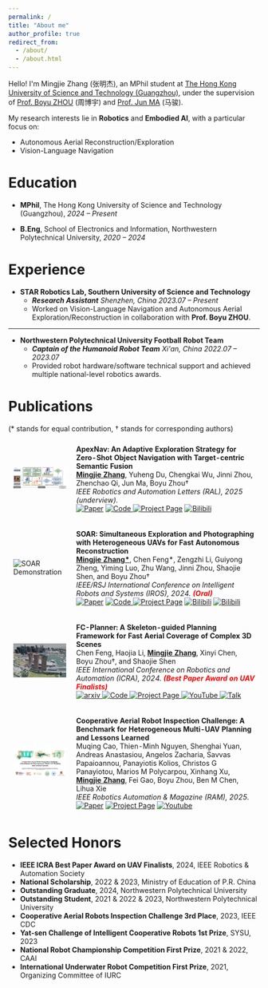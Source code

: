 ```yaml
---
permalink: /
title: "About me"
author_profile: true
redirect_from: 
  - /about/
  - /about.html
---
```

<a id="about"></a>

Hello! I'm Mingjie Zhang (张明杰), an MPhil student at [The Hong Kong University of Science and Technology (Guangzhou)](https://www.hkust-gz.edu.cn/), under the supervision of [Prof. Boyu ZHOU](https://sysu-star.com/) (周博宇) and [Prof. Jun MA](https://personal.hkust-gz.edu.cn/junma/people-page.html) (马骏).

My research interests lie in **Robotics** and **Embodied AI**, with a particular focus on:  
- Autonomous Aerial Reconstruction/Exploration  
- Vision-Language Navigation  


Education
======

- **MPhil**, The Hong Kong University of Science and Technology (Guangzhou), 
  *2024 – Present*  

- **B.Eng**, School of Electronics and Information, Northwestern Polytechnical University,
  *2020 – 2024*  

Experience
======

- **STAR Robotics Lab, Southern University of Science and Technology**
  - ***Research Assistant** Shenzhen, China*  *2023.07 – Present*
  - Worked on Vision-Language Navigation and Autonomous Aerial Exploration/Reconstruction in collaboration with **Prof. Boyu ZHOU**.

---

- **Northwestern Polytechnical University Football Robot Team**  
  - ***Captain of the Humanoid Robot Team** Xi'an, China*  *2022.07 – 2023.07*
  - Provided robot hardware/software technical support and achieved multiple national-level robotics awards.

Publications
======
<a id="publications"></a>


<html>
    (* stands for equal contribution, † stands for corresponding authors)
    <table style="width:100%;border:0px;border-spacing:0px;border-collapse:separate;margin-right:auto;margin-left:auto;">
        <tr onmouseout="nightsight_stop()" onmouseover="nightsight_start()">
            <td style="padding:10px;width:25%;vertical-align:middle;border-left-style:none;border-bottom-style:none;border-top-style:none;border-right-style:none">
              <img src="../images/ApexNav_pipeline.jpg" alt="ApexNav Demonstration" style="border-style: none" >
            </td>
            <td style="padding:10px;width:75%;vertical-align:middle;border-left-style:none;border-bottom-style:none;border-top-style:none;border-right-style:none">
                <papertitle><strong>ApexNav: An Adaptive Exploration Strategy for Zero-Shot Object Navigation with Target-centric Semantic Fusion</strong>
                </papertitle>
                <br>
                <strong><u>Mingjie Zhang</u></strong>, Yuheng Du, Chengkai Wu, Jinni Zhou, Zhenchao Qi, Jun Ma, Boyu Zhou†
                <br>
                <em>IEEE Robotics and Automation Letters (RAL), 2025 (underview). </em><br>
                <a href="https://arxiv.org/abs/2504.14478"><img alt="Paper" src="https://img.shields.io/badge/Paper-arXiv-red"/></a>
                <a href="https://github.com/Robotics-STAR-Lab/ApexNav">
                    <img alt="Code" src="https://img.shields.io/github/stars/Robotics-STAR-Lab/ApexNav" />
                </a>
                <a href='https://robotics-star.com/ApexNav'><img src='https://img.shields.io/badge/Project_Page-ApexNav-green' alt='Project Page'></a>
                <a href="https://www.bilibili.com/video/BV1tJVgz4EJT"><img alt="Bilibili" src="https://img.shields.io/badge/Video-Bilibili-blue"/></a>
                <br>
            </td>
        </tr>
    </table>
    <table style="width:100%;border:0px;border-spacing:0px;border-collapse:separate;margin-right:auto;margin-left:auto;">
        <tr onmouseout="nightsight_stop()" onmouseover="nightsight_start()">
            <td style="padding:10px;width:25%;vertical-align:middle;border-left-style:none;border-bottom-style:none;border-top-style:none;border-right-style:none">
              <img src="../images/pisa.gif" alt="SOAR Demonstration" style="border-style: none" >
            </td>
            <td style="padding:10px;width:75%;vertical-align:middle;border-left-style:none;border-bottom-style:none;border-top-style:none;border-right-style:none">
                <papertitle><strong>SOAR: Simultaneous Exploration and Photographing with Heterogeneous UAVs for Fast Autonomous Reconstruction</strong>
                </papertitle>
                <br>
                <strong><u>Mingjie Zhang*</u></strong>, Chen Feng*, Zengzhi Li, Guiyong Zheng, Yiming Luo, Zhu Wang, Jinni Zhou, Shaojie Shen, and Boyu Zhou†
                <br>
                <em>IEEE/RSJ International Conference on Intelligent Robots and Systems (IROS), 2024. <strong><font color="red">(Oral)</font></strong> </em><br>
                <a href="https://arxiv.org/abs/2409.02738"><img alt="Paper" src="https://img.shields.io/badge/Paper-arXiv-red"/></a>
                <a href="https://github.com/Robotics-STAR-Lab/SOAR">
                    <img alt="Code" src="https://img.shields.io/github/stars/Robotics-STAR-Lab/SOAR" />
                </a>
                <a href='https://robotics-star.com/SOAR/'><img src='https://img.shields.io/badge/Project_Page-SOAR-green' alt='Project Page'></a>
                <a href="https://www.bilibili.com/video/BV1G1421Q79m"><img alt="Bilibili" src="https://img.shields.io/badge/Video-Bilibili-blue"/></a>
                <a href="https://www.bilibili.com/video/BV1wEyHYjEAq"><img alt="Bilibili" src="https://img.shields.io/badge/Talk-Bilibili-purple"/></a>
                <br>
            </td>
        </tr>
    </table>
    <table style="width:100%;border:0px;border-spacing:0px;border-collapse:separate;margin-right:auto;margin-left:auto;">
        <tr onmouseout="nightsight_stop()" onmouseover="nightsight_start()">
            <td style="padding:10px;width:25%;vertical-align:middle;border-left-style:none;border-bottom-style:none;border-top-style:none;border-right-style:none">
              <img src="../images/fc.gif" alt="FC-Planner Demonstration" style="border-style: none" >
            </td>
            <td style="padding:10px;width:75%;vertical-align:middle;border-left-style:none;border-bottom-style:none;border-top-style:none;border-right-style:none">
                <papertitle><strong>FC-Planner: A Skeleton-guided Planning Framework for Fast Aerial Coverage of Complex 3D Scenes</strong>
                </papertitle>
                <br>
                Chen Feng, Haojia Li, <strong><u>Mingjie Zhang</u></strong>, Xinyi Chen, Boyu Zhou†, and Shaojie Shen
                <br>
                <em>IEEE International Conference on Robotics and Automation (ICRA), 2024. 
                <strong><font color="red">(Best Paper Award on UAV Finalists)</font></strong></em><br>
                <a href='https://arxiv.org/pdf/2309.13882.pdf'>
                    <img src='https://img.shields.io/badge/arXiv-arXiv-red' alt='arxiv'>
                </a>
                <a href="https://github.com/HKUST-Aerial-Robotics/FC-Planner">
                    <img alt="Code" src="https://img.shields.io/github/stars/HKUST-Aerial-Robotics/FC-Planner" />
                </a>
                <a href='https://hkust-aerial-robotics.github.io/FC-Planner/'>
                    <img src='https://img.shields.io/badge/Project_Page-FC_Planner-green' alt='Project Page'>
                </a>
                <a href="https://www.youtube.com/watch?v=U-X4OddXI88">
                    <img alt="YouTube" src="https://img.shields.io/badge/Video-YouTube-blue"/>
                </a>
                <a href="https://www.bilibili.com/video/BV1Fr421j7oC/?spm_id_from=333.999.0.0&vd_source=0af61c122e5e37c944053b57e313025a">
                    <img alt="Talk" src="https://img.shields.io/badge/Talk-BiliBili-purple"/>
                </a>
                <br>
            </td>
        </tr>
    </table>
    <table style="width:100%;border:0px;border-spacing:0px;border-collapse:separate;margin-right:auto;margin-left:auto;">
        <tr onmouseout="nightsight_stop()" onmouseover="nightsight_start()">
            <td style="padding:10px;width:25%;vertical-align:middle;border-left-style:none;border-bottom-style:none;border-top-style:none;border-right-style:none">
              <img src="../images/CARIC.jpg" alt="CARIC Demonstration" style="border-style: none" >
            </td>
            <td style="padding:10px;width:75%;vertical-align:middle;border-left-style:none;border-bottom-style:none;border-top-style:none;border-right-style:none">
                <papertitle><strong>Cooperative Aerial Robot Inspection Challenge: A Benchmark for Heterogeneous Multi-UAV Planning and Lessons Learned</strong>
                </papertitle>
                <br>
                Muqing Cao, Thien-Minh Nguyen, Shenghai Yuan, Andreas Anastasiou, Angelos Zacharia, Savvas Papaioannou, Panayiotis Kolios, Christos G Panayiotou, Marios M Polycarpou, Xinhang Xu, <strong><u>Mingjie Zhang</u></strong>, Fei Gao, Boyu Zhou, Ben M Chen, Lihua Xie
                <br>
                <em>IEEE Robotics Automation & Magazine (RAM), 2025. </em><br>
                <a href="https://arxiv.org/abs/2501.06566"><img alt="Paper" src="https://img.shields.io/badge/Paper-arXiv-red"/></a>
                <a href='https://ntu-aris.github.io/caric/'><img src='https://img.shields.io/badge/Project_Page-CARIC-green' alt='Project Page'></a>
                <a href="https://www.youtube.com/watch?v=8u5hj2oZ-VY&t=66s"><img alt="Youtube" src="https://img.shields.io/badge/Video-YouTube-blue"/></a>
                <br>
            </td>
        </tr>
    </table>
</html>



Selected Honors
======
<a id="honors"></a>

* **IEEE ICRA Best Paper Award on UAV Finalists**, 2024, IEEE Robotics & Automation Society
* **National Scholarship**, 2022 & 2023, Ministry of Education of P.R. China
* **Outstanding Graduate**, 2024, Northwestern Polytechnical University
* **Outstanding Student**, 2021 & 2022 & 2023, Northwestern Polytechnical University
* **Cooperative Aerial Robots Inspection Challenge 3rd Place**, 2023, IEEE CDC
* **Yat-sen Challenge of Intelligent Cooperative Robots 1st Prize**, SYSU, 2023
* **National Robot Championship Competition First Prize**, 2021 & 2022, CAAI
* **International Underwater Robot Competition First Prize**, 2021, Organizing Committee of IURC

